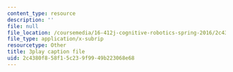 ```yaml
---
content_type: resource
description: ''
file: null
file_location: /coursemedia/16-412j-cognitive-robotics-spring-2016/2c4380f858f15c239f9949b223068e68_0wxS1iBHG9U.vtt
file_type: application/x-subrip
resourcetype: Other
title: 3play caption file
uid: 2c4380f8-58f1-5c23-9f99-49b223068e68
---
```

